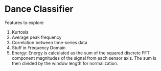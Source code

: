 # Dance Classifier

Features to explore

1. Kurtosis
2. Average peak frequency
3. Correlation between time-series data
4. Stuff in Frequency Domain
5. Energy: Energy is calculated as the sum of the squared discrete FFT component magnitudes of the signal from each sensor axis. The sum is then divided by the window length for normalization.